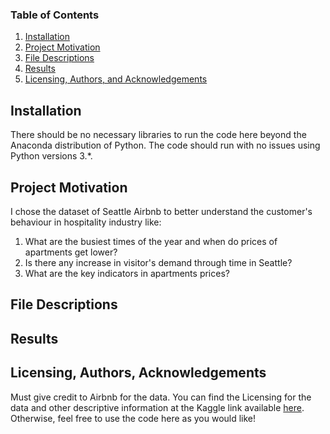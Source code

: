 ### Table of Contents

1. [Installation](#installation)
2. [Project Motivation](#motivation)
3. [File Descriptions](#files)
4. [Results](#results)
5. [Licensing, Authors, and Acknowledgements](#licensing)


## Installation <a name="installation"></a>

There should be no necessary libraries to run the code here beyond the Anaconda distribution of Python.  The code should run with no issues using Python versions 3.*.

## Project Motivation<a name="motivation"></a>

I chose the dataset of Seattle Airbnb to better understand the customer's behaviour in hospitality industry like:
1. What are the busiest times of the year and when do prices of apartments get lower?
2. Is there any increase in visitor's demand through time in Seattle?
3. What are the key indicators in apartments prices?


## File Descriptions <a name="files"></a>

## Results<a name="results"></a>

## Licensing, Authors, Acknowledgements<a name="licensing"></a>

Must give credit to Airbnb for the data.  You can find the Licensing for the data and other descriptive information at the Kaggle link available [here](https://www.kaggle.com/datasets/airbnb/seattle).  Otherwise, feel free to use the code here as you would like! 
